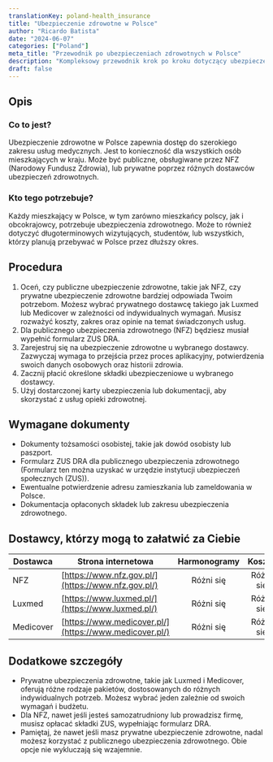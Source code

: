 ```yaml
---
translationKey: poland-health_insurance
title: "Ubezpieczenie zdrowotne w Polsce"
author: "Ricardo Batista"
date: "2024-06-07"
categories: ["Poland"]
meta_title: "Przewodnik po ubezpieczeniach zdrowotnych w Polsce"
description: "Kompleksowy przewodnik krok po kroku dotyczący ubezpieczeń zdrowotnych w Polsce."
draft: false
---
```


## Opis
### Co to jest?
Ubezpieczenie zdrowotne w Polsce zapewnia dostęp do szerokiego zakresu usług medycznych. Jest to konieczność dla wszystkich osób mieszkających w kraju. Może być publiczne, obsługiwane przez NFZ (Narodowy Fundusz Zdrowia), lub prywatne poprzez różnych dostawców ubezpieczeń zdrowotnych.

### Kto tego potrzebuje?
Każdy mieszkający w Polsce, w tym zarówno mieszkańcy polscy, jak i obcokrajowcy, potrzebuje ubezpieczenia zdrowotnego. Może to również dotyczyć długoterminowych wizytujących, studentów, lub wszystkich, którzy planują przebywać w Polsce przez dłuższy okres.

## Procedura
1. Oceń, czy publiczne ubezpieczenie zdrowotne, takie jak NFZ, czy prywatne ubezpieczenie zdrowotne bardziej odpowiada Twoim potrzebom. Możesz wybrać prywatnego dostawcę takiego jak Luxmed lub Medicover w zależności od indywidualnych wymagań. Musisz rozważyć koszty, zakres oraz opinie na temat świadczonych usług.
2. Dla publicznego ubezpieczenia zdrowotnego (NFZ) będziesz musiał wypełnić formularz ZUS DRA.
3. Zarejestruj się na ubezpieczenie zdrowotne u wybranego dostawcy. Zazwyczaj wymaga to przejścia przez proces aplikacyjny, potwierdzenia swoich danych osobowych oraz historii zdrowia.
4. Zacznij płacić określone składki ubezpieczeniowe u wybranego dostawcy.
5. Użyj dostarczonej karty ubezpieczenia lub dokumentacji, aby skorzystać z usług opieki zdrowotnej.

## Wymagane dokumenty
- Dokumenty tożsamości osobistej, takie jak dowód osobisty lub paszport.
- Formularz ZUS DRA dla publicznego ubezpieczenia zdrowotnego (Formularz ten można uzyskać w urzędzie instytucji ubezpieczeń społecznych (ZUS)).
- Ewentualne potwierdzenie adresu zamieszkania lub zameldowania w Polsce.
- Dokumentacja opłaconych składek lub zakresu ubezpieczenia zdrowotnego.

## Dostawcy, którzy mogą to załatwić za Ciebie

| Dostawca       |     Strona internetowa                |     Harmonogramy   |       Koszty     |
| --------------- | --------------------------------- |  :-------------: | :-------------: |
| NFZ                |  [https://www.nfz.gov.pl/](https://www.nfz.gov.pl/) |      Różni się     |        Różni się        |
| Luxmed          |  [https://www.luxmed.pl/](https://www.luxmed.pl/)   |      Różni się     |        Różni się        |
| Medicover      |  [https://www.medicover.pl/](https://www.medicover.pl/)   |      Różni się     |        Różni się        |

## Dodatkowe szczegóły
- Prywatne ubezpieczenia zdrowotne, takie jak Luxmed i Medicover, oferują różne rodzaje pakietów, dostosowanych do różnych indywidualnych potrzeb. Możesz wybrać jeden zależnie od swoich wymagań i budżetu.
- Dla NFZ, nawet jeśli jesteś samozatrudniony lub prowadzisz firmę, musisz opłacać składki ZUS, wypełniając formularz DRA.
- Pamiętaj, że nawet jeśli masz prywatne ubezpieczenie zdrowotne, nadal możesz korzystać z publicznego ubezpieczenia zdrowotnego. Obie opcje nie wykluczają się wzajemnie.